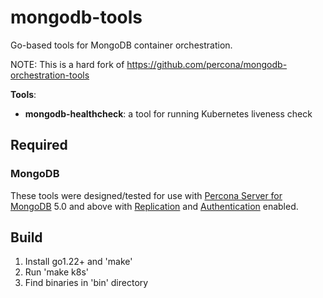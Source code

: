 # mongodb-tools

Go-based tools for MongoDB container orchestration.

NOTE: This is a hard fork of https://github.com/percona/mongodb-orchestration-tools

**Tools**:
- **mongodb-healthcheck**: a tool for running Kubernetes liveness check

## Required

### MongoDB
These tools were designed/tested for use with [Percona Server for MongoDB](https://www.percona.com/software/mongo-database/percona-server-for-mongodb) 5.0 and above with [Replication](https://docs.mongodb.com/manual/replication/) and [Authentication](https://docs.mongodb.com/manual/core/authentication/) enabled.

## Build
1. Install go1.22+ and 'make'
2. Run 'make k8s'
3. Find binaries in 'bin' directory
